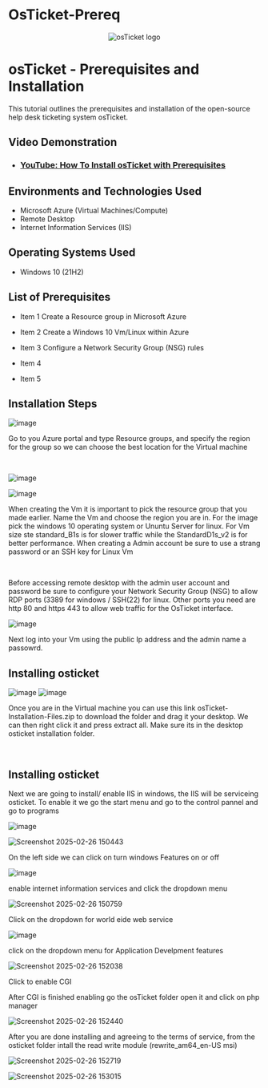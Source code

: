 # OsTicket-Prereq
<p align="center">
<img src="https://i.imgur.com/Clzj7Xs.png" alt="osTicket logo"/>
</p>

<h1>osTicket - Prerequisites and Installation</h1>
This tutorial outlines the prerequisites and installation of the open-source help desk ticketing system osTicket.<br />


<h2>Video Demonstration</h2>

- ### [YouTube: How To Install osTicket with Prerequisites](https://www.youtube.com)

<h2>Environments and Technologies Used</h2>

- Microsoft Azure (Virtual Machines/Compute)
- Remote Desktop
- Internet Information Services (IIS)

<h2>Operating Systems Used </h2>

- Windows 10</b> (21H2)

<h2>List of Prerequisites</h2>

- Item 1 Create a Resource group in Microsoft Azure

- Item 2 Create a Windows 10 Vm/Linux within Azure

- Item 3 Configure a Network Security Group (NSG) rules
- Item 4
- Item 5

<h2>Installation Steps</h2>


![image](https://github.com/user-attachments/assets/ec152dda-5598-44a9-bbcb-ff999e894223)

</p>
<p>
Go to you Azure portal and type Resource groups, and specify the region for the group so we can choose the best location for the Virtual machine 
</p>
<br />


![image](https://github.com/user-attachments/assets/ea888c52-3cf1-40d9-926e-904febafed2c)

![image](https://github.com/user-attachments/assets/de20c6d3-3ca4-467d-9151-2ee57d960bc3)


</p>
<p>
When creating the Vm it is important to pick the resource group that you made earlier. Name the Vm and choose the region you are in. For the image pick the windows 10 operating system  or Ununtu Server for linux. For Vm size ste standard_B1s is for slower traffic while the StandardD1s_v2 is for better performance. When creating a Admin account be sure to use a strang password or an SSH key for Linux Vm
</p>
<br />

<p>
</p>
<p>
Before accessing remote desktop with the admin user account and password be sure to configure your Network Security Group (NSG) to allow RDP ports (3389 for windows / SSH(22) for linux. Other ports you need are http 80 and https 443 to allow web traffic for the OsTicket interface.
<br />
  
  ![image](https://github.com/user-attachments/assets/eb5e605b-a6d9-463d-bf8b-862a2a72e00c)

<p>
Next log into your Vm using the public Ip address and the admin name a passowrd. 
  
  <h2> Installing osticket</h2>
  
  ![image](https://github.com/user-attachments/assets/bd6a3208-1d93-4183-ab7d-7a850ec3615b)    ![image](https://github.com/user-attachments/assets/7fb5288d-709e-4433-9694-0577c152785a)


  Once you are in the Virtual machine you can use this link osTicket-Installation-Files.zip to download the folder and drag it your desktop. We can then right click it and press extract all. Make sure its in the desktop osticket installation folder.
</p>
<br />
<h2> Installing osticket</h2>
<p>
  Next we are going to install/ enable IIS in windows, the IIS will be serviceing osticket. To enable it we go the start menu and go to the control pannel and go to programs 

  ![image](https://github.com/user-attachments/assets/622fd580-ada8-4e75-bf73-32361391f554)

  ![Screenshot 2025-02-26 150443](https://github.com/user-attachments/assets/8ae686fa-6cfe-4d4a-b4c6-073e13a0e53b)
  
   On the left side we can click on turn windows Features on or off

  ![image](https://github.com/user-attachments/assets/45ac6d65-6005-49a9-8aba-3beb00af8afc)
  
  enable internet information services and click the dropdown menu

  ![Screenshot 2025-02-26 150759](https://github.com/user-attachments/assets/4a081007-0bb0-41bf-beac-c5cc0734fee9)
 
  Click on the dropdown for world eide web service
  
  ![image](https://github.com/user-attachments/assets/8c02fcd1-639f-4b79-831f-59cf41900485)

 click on the dropdown menu for Application Develpment features

![Screenshot 2025-02-26 152038](https://github.com/user-attachments/assets/fee81892-f0de-44b9-843d-2eb48155fd73)

Click to enable CGI
 
After CGI is finished enabling go the osTicket folder open it and click on php manager 

![Screenshot 2025-02-26 152440](https://github.com/user-attachments/assets/d7abdfd8-ef82-4f3d-981f-326043d84596)

After you are done installing and agreeing to the terms of service, from the osticket folder intall the read write module (rewrite_am64_en-US msi)

![Screenshot 2025-02-26 152719](https://github.com/user-attachments/assets/ba996c26-826e-44b8-9b1a-374969bdbf80)



![Screenshot 2025-02-26 153015](https://github.com/user-attachments/assets/23262eb2-86e9-48d4-8e55-1f54f71a5045)


</p>
<br />
